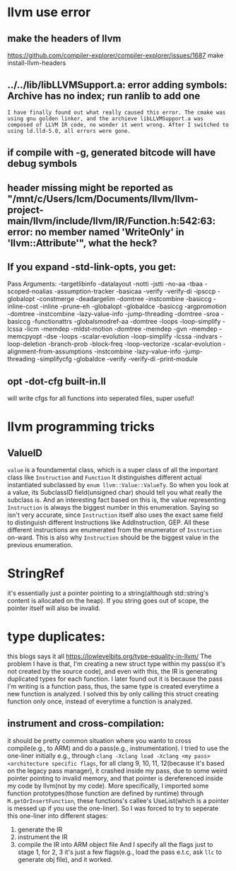 # llvm use error

## make the headers of llvm
https://github.com/compiler-explorer/compiler-explorer/issues/1687
make install-llvm-headers
## ../../lib/libLLVMSupport.a: error adding symbols: Archive has no index; run ranlib to add one
`
I have finally found out what really caused this error.
The cmake was using gnu golden linker, and the archieve libLLVMSupport.a was composed of LLVM IR code, no wonder it went wrong.
After I switched to using ld.lld-5.0, all errors were gone.
`
## if compile with -g, generated bitcode will have debug symbols

## header missing might be reported as  "/mnt/c/Users/lcm/Documents/llvm/llvm-project-main/llvm/include/llvm/IR/Function.h:542:63: error: no member named 'WriteOnly' in 'llvm::Attribute'", what the heck?

## If you expand -std-link-opts, you get:

Pass Arguments: -targetlibinfo -datalayout -notti -jstti -no-aa -tbaa -scoped-noalias -assumption-tracker -basicaa -verify -verify-di -ipsccp -globalopt -constmerge -deadargelim -domtree -instcombine -basiccg -inline-cost -inline -prune-eh -globalopt -globaldce -basiccg -argpromotion -domtree -instcombine -lazy-value-info -jump-threading -domtree -sroa -basiccg -functionattrs -globalsmodref-aa -domtree -loops -loop-simplify -lcssa -licm -memdep -mldst-motion -domtree -memdep -gvn -memdep -memcpyopt -dse -loops -scalar-evolution -loop-simplify -lcssa -indvars -loop-deletion -branch-prob -block-freq -loop-vectorize -scalar-evolution -alignment-from-assumptions -instcombine -lazy-value-info -jump-threading -simplifycfg -globaldce -verify -verify-di -print-module

## opt -dot-cfg built-in.ll
will write cfgs for all functions into seperated files, super useful!

# llvm programming tricks
## ValueID
`value` is a foundamental class, which is a super class of all the important class like `Instruction` and `Function`
It distinguishes different actual instantiated subclassed by `enum llvm::Value::ValueTy`.
So when you look at a value, its SubclassID field(unsigned char) should tell you what really the subclass is.
And an interesting fact based on this is, the value representing `Instruction` is always the biggest number in this enumeration.
Saying so isn't very accurate, since `Instruction` itself also uses the exact same field to distinguish different Instructions like AddInstruction, GEP.
All these different instructions are enumerated from the enumerator of `Instruction` on-ward. This is also why `Instruction` should be the biggest value in the previous enumeration.

# StringRef
it's essentially just a pointer pointing to a string(although std::string's content is allocated on the heap).
If you string goes out of scope, the pointer itself will also be invalid.

# type duplicates:
this blogs says it all
https://lowlevelbits.org/type-equality-in-llvm/
The problem I have is that, I'm creating a new struct type within my pass(so it's not created by the source code), and even with this, the IR is generating duplicated types for each function.
I later found out it is because the pass I'm writing is a function pass, thus, the same type is created everytime a new function is analyzed. I solved this by only calling this struct creating function only once, instead of everytime a function is analyzed.

## instrument and cross-compilation:
it should be pretty common situation where you wanto to cross compile(e.g., to ARM) and do a pass(e.g., instrumentation).
I tried to use the one-liner initially e.g., through `clang -Xclang load -Xclang <my pass> <architecture specific flags`, for all clang 9, 10, 11, 12(because it's based on the legacy pass manager), it crashed inside my pass, due to some weird pointer pointing to invalid memory, and that pointer is dereferenced inside my code by llvm(not by my code). More specifically, I imported some function prototypes(those function are defined by runtime) through `M.getOrInsertFunction`, these functions's callee's UseList(which is a pointer is messed up if you use the one-liner).
So I was forced to try to seperate this one-liner into different stages:
1. generate the IR
2. instrument the IR
3. compile the IR into ARM object file
And I specify all the flags just to stage 1, for 2, 3 it's just a few flags(e.g., load the pass e.t.c, ask `llc` to generate obj file), and it worked.
